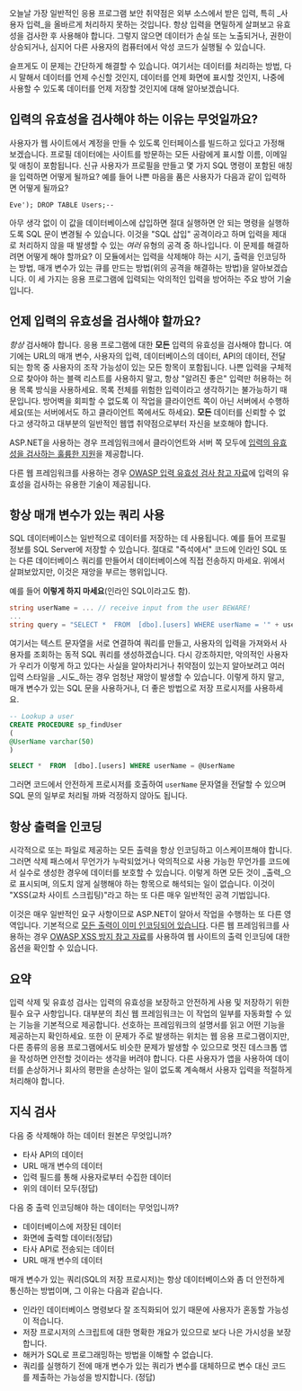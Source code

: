 오늘날 가장 일반적인 응용 프로그램 보안 취약점은 외부 소스에서 받은 입력, 특히 _사용자 입력_을 올바르게 처리하지 못하는 것입니다. 항상 입력을 면밀하게 살펴보고 유효성을 검사한 후 사용해야 합니다. 그렇지 않으면 데이터가 손실 또는 노출되거나, 권한이 상승되거나, 심지어 다른 사용자의 컴퓨터에서 악성 코드가 실행될 수 있습니다.

슬프게도 이 문제는 간단하게 해결할 수 있습니다. 여기서는 데이터를 처리하는 방법, 다시 말해서 데이터를 언제 수신할 것인지, 데이터를 언제 화면에 표시할 것인지, 나중에 사용할 수 있도록 데이터를 언제 저장할 것인지에 대해 알아보겠습니다.

## <a name="why-do-we-need-to-validate-our-input"></a>입력의 유효성을 검사해야 하는 이유는 무엇일까요?

사용자가 웹 사이트에서 계정을 만들 수 있도록 인터페이스를 빌드하고 있다고 가정해 보겠습니다. 프로필 데이터에는 사이트를 방문하는 모든 사람에게 표시할 이름, 이메일 및 애칭이 포함됩니다. 신규 사용자가 프로필을 만들고 몇 가지 SQL 명령이 포함된 애칭을 입력하면 어떻게 될까요? 예를 들어 나쁜 마음을 품은 사용자가 다음과 같이 입력하면 어떻게 될까요?

```output
Eve'); DROP TABLE Users;--
```

아무 생각 없이 이 값을 데이터베이스에 삽입하면 절대 실행하면 안 되는 명령을 실행하도록 SQL 문이 변경될 수 있습니다. 이것을 "SQL 삽입" 공격이라고 하며 입력을 제대로 처리하지 않을 때 발생할 수 있는 _여러_ 유형의 공격 중 하나입니다. 이 문제를 해결하려면 어떻게 해야 할까요? 이 모듈에서는 입력을 삭제해야 하는 시기, 출력을 인코딩하는 방법, 매개 변수가 있는 큐를 만드는 방법(위의 공격을 해결하는 방법)을 알아보겠습니다. 이 세 가지는 응용 프로그램에 입력되는 악의적인 입력을 방어하는 주요 방어 기술입니다.

## <a name="when-do-i-need-to-validate-input"></a>언제 입력의 유효성을 검사해야 할까요?

_항상_ 검사해야 합니다. 응용 프로그램에 대한 **모든** 입력의 유효성을 검사해야 합니다. 여기에는 URL의 매개 변수, 사용자의 입력, 데이터베이스의 데이터, API의 데이터, 전달되는 항목 중 사용자의 조작 가능성이 있는 모든 항목이 포함됩니다. 나쁜 입력을 구체적으로 찾아야 하는 블랙 리스트를 사용하지 말고, 항상 "알려진 좋은" 입력만 허용하는 허용 목록 방식을 사용하세요. 목록 전체를 위험한 입력이라고 생각하기는 불가능하기 때문입니다.  방어벽을 회피할 수 없도록 이 작업을 클라이언트 쪽이 아닌 서버에서 수행하세요(또는 서버에서도 하고 클라이언트 쪽에서도 하세요). **모든** 데이터를 신뢰할 수 없다고 생각하고 대부분의 일반적인 웹앱 취약점으로부터 자신을 보호해야 합니다.

ASP.NET을 사용하는 경우 프레임워크에서 클라이언트와 서버 쪽 모두에 [입력의 유효성을 검사하는 훌륭한 지원](https://docs.microsoft.com/aspnet/web-pages/overview/ui-layouts-and-themes/validating-user-input-in-aspnet-web-pages-sites)을 제공합니다.

다른 웹 프레임워크를 사용하는 경우 [OWASP 입력 유효성 검사 참고 자료](https://www.owasp.org/index.php/Input_Validation_Cheat_Sheet)에 입력의 유효성을 검사하는 유용한 기술이 제공됩니다.


## <a name="always-use-parameterized-queries"></a>항상 매개 변수가 있는 쿼리 사용

SQL 데이터베이스는 일반적으로 데이터를 저장하는 데 사용됩니다. 예를 들어 프로필 정보를 SQL Server에 저장할 수 있습니다.  절대로 "즉석에서" 코드에 인라인 SQL 또는 다른 데이터베이스 쿼리를 만들어서 데이터베이스에 직접 전송하지 마세요. 위에서 살펴보았지만, 이것은 재앙을 부르는 행위입니다.

예를 들어 **이렇게 하지 마세요**(인라인 SQL이라고도 함).

```csharp
string userName = ... // receive input from the user BEWARE!
...
string query = "SELECT *  FROM  [dbo].[users] WHERE userName = '" + userName + "'";
```

여기서는 텍스트 문자열을 서로 연결하여 쿼리를 만들고, 사용자의 입력을 가져와서 사용자를 조회하는 동적 SQL 쿼리를 생성하겠습니다. 다시 강조하지만, 악의적인 사용자가 우리가 이렇게 하고 있다는 사실을 알아차리거나 취약점이 있는지 알아보려고 여러 입력 스타일을 _시도_하는 경우 엄청난 재앙이 발생할 수 있습니다. 이렇게 하지 말고, 매개 변수가 있는 SQL 문을 사용하거나, 더 좋은 방법으로 저장 프로시저를 사용하세요.

```sql
-- Lookup a user
CREATE PROCEDURE sp_findUser
(
@UserName varchar(50)
)

SELECT *  FROM  [dbo].[users] WHERE userName = @UserName
```

그러면 코드에서 안전하게 프로시저를 호출하여 `userName` 문자열을 전달할 수 있으며 SQL 문의 일부로 처리될 까봐 걱정하지 않아도 됩니다.

## <a name="always-encode-your-output"></a>항상 출력을 인코딩

시각적으로 또는 파일로 제공하는 모든 출력을 항상 인코딩하고 이스케이프해야 합니다. 그러면 삭제 패스에서 무언가가 누락되었거나 악의적으로 사용 가능한 무언가를 코드에서 실수로 생성한 경우에 데이터를 보호할 수 있습니다. 이렇게 하면 모든 것이 _출력_으로 표시되며, 의도치 않게 실행해야 하는 항목으로 해석되는 일이 없습니다. 이것이 "XSS(교차 사이트 스크립팅)"라고 하는 또 다른 매우 일반적인 공격 기법입니다.

이것은 매우 일반적인 요구 사항이므로 ASP.NET이 알아서 작업을 수행하는 또 다른 영역입니다. 기본적으로 [모든 출력이 이미 인코딩되어 있습니다](https://docs.microsoft.com/en-us/aspnet/core/security/cross-site-scripting?view=aspnetcore-2.1). 다른 웹 프레임워크를 사용하는 경우 [OWASP XSS 방지 참고 자료](https://www.owasp.org/index.php/XSS_(Cross_Site_Scripting)_Prevention_Cheat_Sheet)를 사용하여 웹 사이트의 출력 인코딩에 대한 옵션을 확인할 수 있습니다.

## <a name="summary"></a>요약

입력 삭제 및 유효성 검사는 입력의 유효성을 보장하고 안전하게 사용 및 저장하기 위한 필수 요구 사항입니다. 대부분의 최신 웹 프레임워크는 이 작업의 일부를 자동화할 수 있는 기능을 기본적으로 제공합니다. 선호하는 프레임워크의 설명서를 읽고 어떤 기능을 제공하는지 확인하세요. 또한 이 문제가 주로 발생하는 위치는 웹 응용 프로그램이지만, 다른 종류의 응용 프로그램에서도 비슷한 문제가 발생할 수 있으므로 멋진 데스크톱 앱을 작성하면 안전할 것이라는 생각을 버려야 합니다. 다른 사용자가 앱을 사용하여 데이터를 손상하거나 회사의 평판을 손상하는 일이 없도록 계속해서 사용자 입력을 적절하게 처리해야 합니다.


## <a name="knowledge-check"></a>지식 검사

다음 중 삭제해야 하는 데이터 원본은 무엇입니까?
* 타사 API의 데이터
* URL 매개 변수의 데이터
* 입력 필드를 통해 사용자로부터 수집한 데이터
* 위의 데이터 모두(정답)

다음 중 출력 인코딩해야 하는 데이터는 무엇입니까?
* 데이터베이스에 저장된 데이터
* 화면에 출력할 데이터(정답)
* 타사 API로 전송되는 데이터
* URL 매개 변수의 데이터

매개 변수가 있는 쿼리(SQL의 저장 프로시저)는 항상 데이터베이스와 좀 더 안전하게 통신하는 방법이며, 그 이유는 다음과 같습니다.
* 인라인 데이터베이스 명령보다 잘 조직화되어 있기 때문에 사용자가 혼동할 가능성이 적습니다.
* 저장 프로시저의 스크립트에 대한 명확한 개요가 있으므로 보다 나은 가시성을 보장합니다.
* 해커가 SQL로 프로그래밍하는 방법을 이해할 수 없습니다.
* 쿼리를 실행하기 전에 매개 변수가 있는 쿼리가 변수를 대체하므로 변수 대신 코드를 제출하는 가능성을 방지합니다. (정답)
